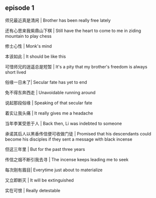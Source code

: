 
## episode 1

师兄最近真是清闲 | Brother has been really free lately

还有心思来我紫鼎山下棋 | Still have the heart to come to me in ziding mountain to play chess

修士心性 | Monk's mind

本该如此 | It should be like this

可惜师兄的逍遥总是短暂 | It's a pity that my brother's freedom is always short lived

俗缘一日未了| Secular fate has yet to end

免不得东奔西走 | Unavoidable running around

说起那段俗缘 | Speaking of that secular fate

着实让我头痛 | It really gives me a headache

当年李某受恩于人 | Back then, Li was indebted to someone

承诺其后人以黑香传信便可收做门徒 | Promised that his descendants could become his disciples if they sent a message with black incense

但这三年里 | But for the past three years

传信之烟不断引我去寻 | The incense keeps leading me to seek

每次刚有眉目| Everytime just about to materialize

又立即断灭 | It will be extinguished

实在可恨 | Really detestable

